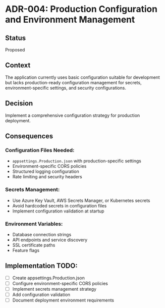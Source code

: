 # ADR-004: Production Configuration and Environment Management

## Status
Proposed

## Context
The application currently uses basic configuration suitable for development but lacks production-ready configuration management for secrets, environment-specific settings, and security configurations.

## Decision
Implement a comprehensive configuration strategy for production deployment.

## Consequences

### Configuration Files Needed:
- `appsettings.Production.json` with production-specific settings
- Environment-specific CORS policies
- Structured logging configuration
- Rate limiting and security headers

### Secrets Management:
- Use Azure Key Vault, AWS Secrets Manager, or Kubernetes secrets
- Avoid hardcoded secrets in configuration files
- Implement configuration validation at startup

### Environment Variables:
- Database connection strings
- API endpoints and service discovery
- SSL certificate paths
- Feature flags

## Implementation TODO:
- [ ] Create appsettings.Production.json
- [ ] Configure environment-specific CORS policies  
- [ ] Implement secrets management strategy
- [ ] Add configuration validation
- [ ] Document deployment environment requirements
